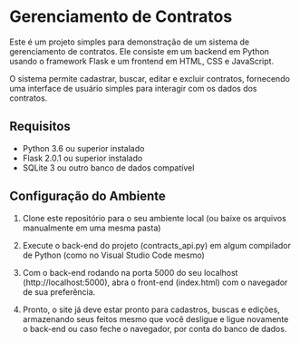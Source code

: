 # Gerenciamento de Contratos

Este é um projeto simples para demonstração de um sistema de gerenciamento de contratos. Ele consiste em um backend em Python usando o framework Flask e um frontend em HTML, CSS e JavaScript.

O sistema permite cadastrar, buscar, editar e excluir contratos, fornecendo uma interface de usuário simples para interagir com os dados dos contratos.

## Requisitos

- Python 3.6 ou superior instalado
- Flask 2.0.1 ou superior instalado
- SQLite 3 ou outro banco de dados compatível

## Configuração do Ambiente

1. Clone este repositório para o seu ambiente local (ou baixe os arquivos manualmente em uma mesma pasta)

2. Execute o back-end do projeto (contracts_api.py) em algum compilador de Python (como no Visual Studio Code mesmo)

3. Com o back-end rodando na porta 5000 do seu localhost (http://localhost:5000), abra o front-end (index.html) com o navegador de sua preferência.

4. Pronto, o site já deve estar pronto para cadastros, buscas e edições, armazenando seus feitos mesmo que você desligue e ligue novamente o back-end ou caso feche o navegador, por conta do banco de dados.